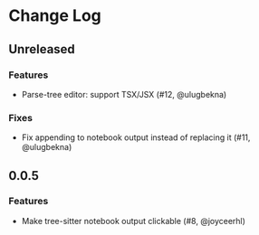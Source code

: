 # Change Log

## Unreleased

### Features

- Parse-tree editor: support TSX/JSX (#12, @ulugbekna)

### Fixes

- Fix appending to notebook output instead of replacing it (#11, @ulugbekna)

## 0.0.5

### Features

- Make tree-sitter notebook output clickable (#8, @joyceerhl)
